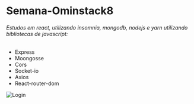 
# Semana-Ominstack8

 ###### Estudos em react, utilizando insomnia, mongodb, nodejs e yarn utilizando bibliotecas de javascript:
 - Express
 - Moongosse
 - Cors
 - Socket-io
 - Axios
 - React-router-dom


![Login](https://user-images.githubusercontent.com/86989966/184560230-0962626f-3d6e-4eb5-941c-a4e61a76ac5b.png)

 




